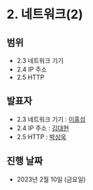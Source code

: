# 2. 네트워크(2)

## 범위

- 2.3 네트워크 기기
- 2.4 IP 주소
- 2.5 HTTP

## 발표자

- 2.3 네트워크 기기 : [이홍섭](https://github.com/hongxeob/CS-Study/blob/main/2.%20%EB%84%A4%ED%8A%B8%EC%9B%8C%ED%81%AC(2)/%EB%84%A4%ED%8A%B8%EC%9B%8C%ED%81%AC(2)_%EC%9D%B4%ED%99%8D%EC%84%AD.md)
- 2.4 IP 주소 : [김대현](https://github.com/hongxeob/CS-Study/blob/main/2.%20%EB%84%A4%ED%8A%B8%EC%9B%8C%ED%81%AC(2)/%EA%B9%80%EB%8C%80%ED%98%84/2.4%20IP%20%EC%A3%BC%EC%86%8C.md)
- 2.5 HTTP : [박상욱](https://github.com/hongxeob/CS-Study/blob/main/2.%20%EB%84%A4%ED%8A%B8%EC%9B%8C%ED%81%AC(2)/%EB%B0%95%EC%83%81%EC%9A%B1.md)

## 진행 날짜

- 2023년 2월 10일 (금요일)
